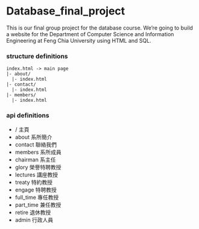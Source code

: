 # Database_final_project
This is our final group project for the database course. We’re going to build a website for the Department of Computer Science and Information Engineering at Feng Chia University using HTML and SQL.

### structure definitions
```
index.html -> main page 
|- about/
  |- index.html
|- contact/
  |- index.html
|- members/
  |- index.html
```

### api definitions
- / 主頁
- about 系所簡介
- contact 聯絡我們
- members 系所成員
- chairman 系主任
- glory 榮譽特聘教授
- lectures 講座教授
- treaty 特約教授
- engage 特聘教授
- full_time 專任教授
- part_time 兼任教授
- retire 退休教授
- admin 行政人員

